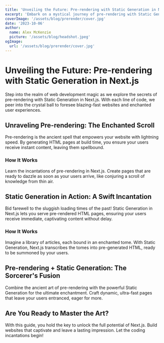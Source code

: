 ```yaml
---
title: 'Unveiling the Future: Pre-rendering with Static Generation in Next.js'
excerpt: 'Embark on a mystical journey of pre-rendering with Static Generation in Next.js, as we gaze into the crystal ball of web development.'
coverImage: '/assets/blog/prerender/cover.jpg'
date: '2023-10-06'
author:
  name: Alex McKenzie
  picture: '/assets/blog/headshot.jpeg'
ogImage:
  url: '/assets/blog/prerender/cover.jpg'
---
```


# Unveiling the Future: Pre-rendering with Static Generation in Next.js

Step into the realm of web development magic as we explore the secrets of pre-rendering with Static Generation in Next.js. With each line of code, we peer into the crystal ball to foresee blazing-fast websites and enchanted user experiences.

## Unraveling Pre-rendering: The Enchanted Scroll

Pre-rendering is the ancient spell that empowers your website with lightning speed. By generating HTML pages at build time, you ensure your users receive instant content, leaving them spellbound.

### How It Works

Learn the incantations of pre-rendering in Next.js. Create pages that are ready to dazzle as soon as your users arrive, like conjuring a scroll of knowledge from thin air.

## Static Generation in Action: A Swift Incantation

Bid farewell to the sluggish loading times of the past! Static Generation in Next.js lets you serve pre-rendered HTML pages, ensuring your users receive immediate, captivating content without delay.

### How It Works

Imagine a library of articles, each bound in an enchanted tome. With Static Generation, Next.js transcribes the tomes into pre-generated HTML, ready to be summoned by your users.

## Pre-rendering + Static Generation: The Sorcerer's Fusion

Combine the ancient art of pre-rendering with the powerful Static Generation for the ultimate enchantment. Craft dynamic, ultra-fast pages that leave your users entranced, eager for more.

## Are You Ready to Master the Art?

With this guide, you hold the key to unlock the full potential of Next.js. Build websites that captivate and leave a lasting impression. Let the coding incantations begin!
